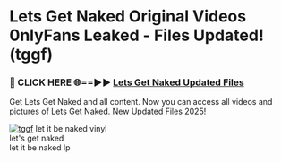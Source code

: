 # Lets Get Naked Original Videos 0nlyFans Leaked - Files Updated! (tggf)

<h3>🔴 CLICK HERE 🌐==►► <a href="https://tinyurl.com/up5wt9bj" rel="nofollow">Lets Get Naked Updated Files</a></h3>

Get Lets Get Naked and all content. Now you can access all videos and pictures of Lets Get Naked. New Updated Files 2025!

[![tggf](https://i.imgur.com/ABiUzMV.gif)](https://tinyurl.com/up5wt9bj)
let it be naked vinyl<br>
let's get naked<br>
let it be naked lp